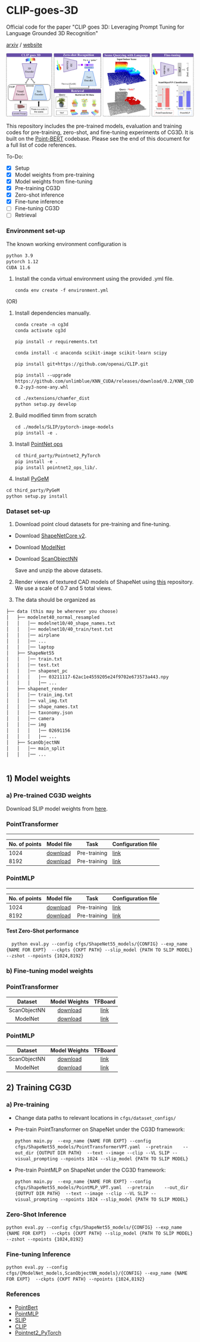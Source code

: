 # CLIP-goes-3D

Official code for the paper "CLIP goes 3D: Leveraging Prompt Tuning for Language Grounded 3D Recognition"

[arxiv](https://arxiv.org/abs/2303.11313) / [website](https://jeya-maria-jose.github.io/cg3d-web/)

![image](docs/teaser.png)

This repository includes the pre-trained models, evaluation and training codes for pre-training, zero-shot, and fine-tuning experiments of CG3D. It is built on the [Point-BERT](https://github.com/lulutang0608/Point-BERT) codebase. Please see the end of this document for a full list of code references.

To-Do:
- [x] Setup
- [x] Model weights from pre-training
- [x] Model weights from fine-tuning
- [x] Pre-training CG3D
- [x] Zero-shot inference
- [x] Fine-tune inference
- [ ] Fine-tuning CG3D
- [ ] Retrieval

### Environment set-up

The known working environment configuration is 

```
python 3.9
pytorch 1.12
CUDA 11.6
```

 
1. Install the conda virtual environment using the provided .yml file.
   ```
   conda env create -f environment.yml 
   ```
(OR)

1. Install dependencies manually.

   ```
   conda create -n cg3d
   conda activate cg3d
   ```

   ``` 
   pip install -r requirements.txt

   ```
   ```
   conda install -c anaconda scikit-image scikit-learn scipy
   ```

   ```
   pip install git+https://github.com/openai/CLIP.git
   ```
   
   
   ```
   pip install --upgrade https://github.com/unlimblue/KNN_CUDA/releases/download/0.2/KNN_CUDA-0.2-py3-none-any.whl
   ```
   ```
   cd ./extensions/chamfer_dist
   python setup.py develop
   ```

2. Build modified timm from scratch

   
   ```
   cd ./models/SLIP/pytorch-image-models
   pip install -e .
   ```
3. Install [PointNet ops](https://github.com/erikwijmans/Pointnet2_PyTorch)

   
   ```
   cd third_party/Pointnet2_PyTorch
   pip install -e .
   pip install pointnet2_ops_lib/.
   ```
   
4.  Install [PyGeM](https://mathlab.github.io/PyGeM/)
   
   ```
   cd third_party/PyGeM
   python setup.py install
   ```

### Dataset set-up

1. Download point cloud datasets for pre-training and fine-tuning.

  - Download [ShapeNetCore v2](https://shapenet.org/).
  - Download [ModelNet](https://shapenet.cs.stanford.edu/media/modelnet40_normal_resampled.zip)
  - Download [ScanObjectNN](https://hkust-vgd.github.io/scanobjectnn/)

    Save and unzip the above datasets.
  
 2. Render views of textured CAD models of ShapeNet using [this](https://github.com/nv-tlabs/GET3D/blob/master/render_shapenet_data/README.md) repository. We use a scale of 0.7 and 5 total views. 
 
 3. The data should be organized as 

   ```
   ├── data (this may be wherever you choose)
   │   ├── modelnet40_normal_resampled
   │   │   │── modelnet10/40_shape_names.txt
   │   │   │── modelnet10/40_train/test.txt 
   │   │   │── airplane
   │   │   │── ...
   │   │   │── laptop 
   │   ├── ShapeNet55
   │   │   │── train.txt
   │   │   │── test.txt
   │   │   │── shapenet_pc
   │   │   │   |── 03211117-62ac1e4559205e24f9702e673573a443.npy
   │   │   │   |── ...
   │   ├── shapenet_render
   │   │   │── train_img.txt
   │   │   │── val_img.txt
   │   │   │── shape_names.txt
   │   │   │── taxonomy.json
   │   │   │── camera
   │   │   │── img
   │   │   │   |── 02691156
   │   │   │   |── ...
   │   ├── ScanObjectNN
   │   │   │── main_split
   │   │   │── ...


   ```  
  
## 1) Model weights

### a) Pre-trained CG3D weights

Download SLIP model weights from [here](https://dl.fbaipublicfiles.com/slip/slip_base_100ep.pt).


### PointTransformer 
-------------------------------------------------
| No. of points | Model file  |Task| Configuration file |
| ----------- | ----------- |----------- | -------------------|
|1024| [download](https://drive.google.com/file/d/14aFau0H5Zn4byH6ahq7_PI7xzBSL18Ao/view?usp=share_link) | Pre-training|[link](cfgs/ShapeNet55_models/PointTransformerVPT.yaml) |
|8192| [download](https://drive.google.com/file/d/1L_BPO45_AQEroLSYXhaUbPNYEB1YBCFV/view?usp=share_link) | Pre-training|[link](cfgs/ShapeNet55_models/PointTransformerVPT.yaml) |


### PointMLP

-------------------------------------------------
| No. of points | Model file  |Task| Configuration file |
| ----------- | ----------- |----------- | -------------------|
|1024| [download](https://drive.google.com/file/d/1V66h1iGbfY-KEYGyMzV_T2QbKYsZa5p9/view?usp=share_link) | Pre-training|[link](cfgs/ShapeNet55_models/PointMLP_VPT.yaml) |
|8192| [download](https://drive.google.com/file/d/1NX0x1FRgnZrZiEdaIRcp_V6Enb6WZolX/view?usp=share_link) | Pre-training|[link](cfgs/ShapeNet55_models/PointMLP_VPT.yaml) |

#### Test Zero-Shot performance

  ```
    python eval.py --config cfgs/ShapeNet55_models/{CONFIG} --exp_name {NAME FOR EXPT}  --ckpts {CKPT PATH} --slip_model {PATH TO SLIP MODEL} --zshot --npoints {1024,8192}
  ```
  
### b) Fine-tuning model weights

### PointTransformer

|    Dataset   |                                     Model Weights                                    |                                          TFBoard                                          |
|:------------:|:------------------------------------------------------------------------------------:|:-----------------------------------------------------------------------------------------:|
| ScanObjectNN | [download](https://drive.google.com/drive/folders/1qCtzrPulUK4gtPm4WGtIY_cNrfzTJSoN?usp=sharing) |             [link](https://tensorboard.dev/experiment/wWu7pF14Sd6dmUzu1Pah7Q/#scalars)            |
|   ModelNet   | [download](https://drive.google.com/drive/folders/16BfhaKWKUVr7e1xVb5llVQr6UkrnBBeF?usp=sharing) | [link](https://tensorboard.dev/experiment/yKmx71h3RwyDd2udvpaMZw/#scalars&_smoothingWeight=0.548) |

### PointMLP

|    Dataset   |                                     Model Weights                                    |                           TFBoard                          |
|:------------:|:------------------------------------------------------------------------------------:|:----------------------------------------------------------:|
| ScanObjectNN | [download](https://drive.google.com/drive/folders/1VWdDafCm3KNkA3V_nOND6E1wweQYCT3X?usp=sharing) | [link](https://tensorboard.dev/experiment/Puw4RvPqS1CrKHVma20f4g/) |
|   ModelNet   | [download](https://drive.google.com/drive/folders/1xgGkt2aOFCCG_qX0SqHoUAwHnvMg6vqF?usp=sharing) | [link](https://tensorboard.dev/experiment/k8q6cMhQSj6tkSVDJ8jkag/) |


## 2) Training CG3D

### a) Pre-training

- Change data paths to relevant locations in ```cfgs/dataset_configs/```

- Pre-train PointTransformer on ShapeNet under the CG3D framework:

    ```
    python main.py  --exp_name {NAME FOR EXPT} --config cfgs/ShapeNet55_models/PointTransformerVPT.yaml  --pretrain    --out_dir {OUTPUT DIR PATH}  --text --image --clip --VL SLIP --visual_prompting --npoints 1024 --slip_model {PATH TO SLIP MODEL}

    ```
    
- Pre-train PointMLP on ShapeNet under the CG3D framework:

   ```
   python main.py  --exp_name {NAME FOR EXPT} --config cfgs/ShapeNet55_models/PointMLP_VPT.yaml  --pretrain    --out_dir {OUTPUT DIR PATH}  --text --image --clip --VL SLIP --visual_prompting --npoints 1024 --slip_model {PATH TO SLIP MODEL}

    ```

### Zero-Shot Inference

  ```
  python eval.py --config cfgs/ShapeNet55_models/{CONFIG} --exp_name {NAME FOR EXPT}  --ckpts {CKPT PATH} --slip_model {PATH TO SLIP MODEL} --zshot --npoints {1024,8192}
  ```
  
 ### Fine-tuning Inference

 ```
 python eval.py --config  cfgs/{ModelNet_models,ScanObjectNN_models}/{CONFIG} --exp_name {NAME FOR EXPT}  --ckpts {CKPT PATH} --npoints {1024,8192}
 ```

  
  
  
  
### References

 - [PointBert](https://github.com/lulutang0608/Point-BERT)
 - [PointMLP](https://github.com/ma-xu/pointMLP-pytorch)
 - [SLIP](https://github.com/facebookresearch/SLIP)
 - [CLIP](https://github.com/openai/CLIP)
 - [Pointnet2_PyTorch](https://github.com/erikwijmans/Pointnet2_PyTorch)

 



